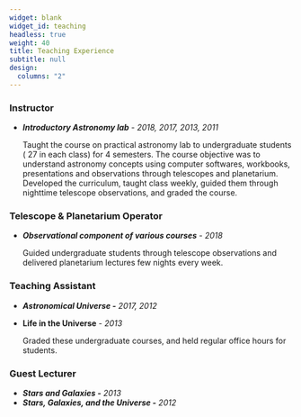 ```yaml
---
widget: blank
widget_id: teaching
headless: true
weight: 40
title: Teaching Experience
subtitle: null
design:
  columns: "2"
---
```

### **Instructor**

* ***Introductory Astronomy lab***  - *2018, 2017, 2013, 2011*

  Taught the course on practical astronomy lab to undergraduate students ( 27 in each class) for 4 semesters. The course objective was to understand astronomy concepts using computer softwares, workbooks, presentations and observations through telescopes and planetarium. Developed the curriculum, taught class weekly, guided them through nighttime telescope observations, and graded the course.

### **Telescope & Planetarium Operator** 

* ***Observational component of various courses*** - *2018*

  Guided undergraduate students through telescope observations and delivered planetarium lectures few nights every week.

### **Teaching Assistant**

* ***Astronomical Universe -***  *2017, 2012*
* **Life in the Universe** - *2013*

  Graded these undergraduate courses, and held regular office hours for students.

### **Guest Lecturer** 

* ***Stars and Galaxies -*** *2013*
* ***Stars, Galaxies, and the Universe -*** *2012*
